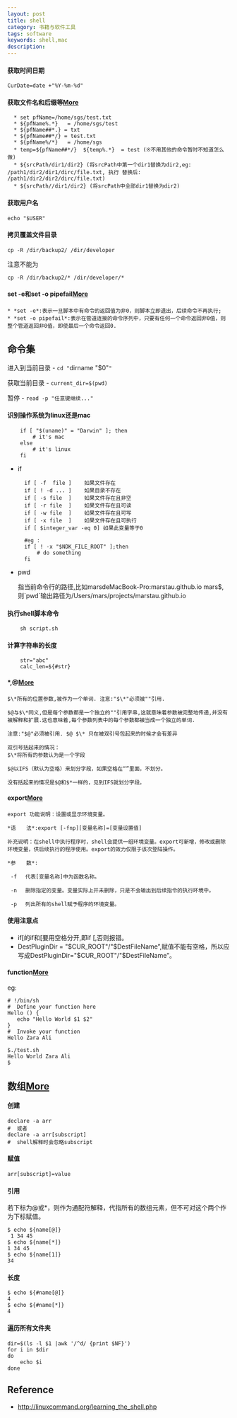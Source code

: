 ```yaml
---
layout: post
title: shell
category: 书籍与软件工具
tags: software
keywords: shell,mac
description: 
---
```


#### 获取时间日期

```
CurDate=date +"%Y-%m-%d"
```

#### 获取文件名和后缀等[More](http://bbs.chinaunix.net/thread-1825455-1-1.html)

```
  * set pfName=/home/sgs/test.txt
  * ${pfName%.*}   = /home/sgs/test
  * ${pfName##*.} = txt
  * ${pfName##*/} = test.txt
  * ${pfName%/*}   = /home/sgs
  * temp=${pfName##*/}  ${temp%.*}  = test (※不用其他的命令暂时不知道怎么做)
  * ${srcPath/dir1/dir2} (将srcPath中第一个dir1替换为dir2,eg: /path1/dir2/dir1/dirc/file.txt, 执行 替换后: /path1/dir2/dir2/dirc/file.txt)
  * ${srcPath//dir1/dir2} (将srcPath中全部dir1替换为dir2)
```
  
#### 获取用户名

```
echo "$USER"
```

#### 拷贝覆盖文件目录
```
cp -R /dir/backup2/ /dir/developer
```

注意不能为

```
cp -R /dir/backup2/* /dir/developer/*
```

#### set -e和set -o pipefail[More](http://blog.csdn.net/t0nsha/article/details/8606886)
    * *set -e*:表示一旦脚本中有命令的返回值为非0，则脚本立即退出，后续命令不再执行;
    * *set -o pipefail*:表示在管道连接的命令序列中，只要有任何一个命令返回非0值，则整个管道返回非0值，即使最后一个命令返回0.

## 命令集

进入到当前目录 - `cd "`dirname "$0"`"`

获取当前目录 - `current_dir=$(pwd)`

暂停 - `read -p "任意键继续..."`

#### 识别操作系统为linux还是mac

        if [ "$(uname)" = "Darwin" ]; then
        	# it's mac
        else
        	# it's linux
        fi

* if

        if [ -f  file ]    如果文件存在
        if [ ! -d ... ]    如果目录不存在
        if [ -s file  ]    如果文件存在且非空 
        if [ -r file  ]    如果文件存在且可读
        if [ -w file  ]    如果文件存在且可写
        if [ -x file  ]    如果文件存在且可执行
        if [ $integer_var -eq 0] 如果此变量等于0
        
        #eg :
        if [ ! -x "$NDK_FILE_ROOT" ];then
        	# do something
        fi
* pwd
  
  指当前命令行的路径,比如marsdeMacBook-Pro:marstau.github.io mars$,则\`pwd\`输出路径为/Users/mars/projects/marstau.github.io

#### 执行shell脚本命令
        
        sh script.sh

#### 计算字符串的长度

        str="abc"
        calc_len=${#str}
#### $*,$@[More](http://hi.baidu.com/chorchee/item/19b8c44470e7a42311ee1e30)

    $\*所有的位置参数,被作为一个单词. 注意:"$\*"必须被""引用.
    
    $@与$\*同义,但是每个参数都是一个独立的""引用字串,这就意味着参数被完整地传递,并没有被解释和扩展.这也意味着,每个参数列表中的每个参数都被当成一个独立的单词.
  
    注意:"$@"必须被引用. $@ $\* 只在被双引号包起来的时候才会有差异
  
    双引号括起来的情况：
    $\*将所有的参数认为是一个字段
  
    $@以IFS（默认为空格）来划分字段，如果空格在“”里面，不划分。
  
    没有括起来的情况是$@和$*一样的，见到IFS就划分字段。
#### export[More](http://www.cnblogs.com/zhangze/articles/1832542.html)

    export 功能说明：设置或显示环境变量。

    *语　　法*:export [-fnp][变量名称]=[变量设置值]
    
    补充说明：在shell中执行程序时，shell会提供一组环境变量。export可新增，修改或删除环境变量，供后续执行的程序使用。export的效力仅限于该次登陆操作。
    
    *参　　数*:
    
     -f 　代表[变量名称]中为函数名称。
    	
     -n 　删除指定的变量。变量实际上并未删除，只是不会输出到后续指令的执行环境中。
    	
     -p 　列出所有的shell赋予程序的环境变量。

#### 使用注意点
* if[的if和[要用空格分开,即if [,否则报错。
* DestPluginDir = "\$CUR_ROOT"/"\$DestFileName”,赋值不能有空格，所以应写成DestPluginDir="\$CUR_ROOT"/"\$DestFileName”。

#### function[More](http://www.tutorialspoint.com/unix/unix-shell-functions.htm)

eg:

```
# !/bin/sh
#  Define your function here
Hello () {
   echo "Hello World $1 $2"
}
#  Invoke your function
Hello Zara Ali
```

```
$./test.sh
Hello World Zara Ali
$
```

## 数组[More](http://blog.sina.com.cn/s/blog_4da051a60102uzb4.html)

#### 创建

```
declare -a arr 
#  或者 
declare -a arr[subscript] 
#  shell解释时会忽略subscript
```

#### 赋值

```
arr[subscript]=value
```

#### 引用

若下标为@或*，则作为通配符解释，代指所有的数组元素，但不可对这个两个作为下标赋值。

```
$ echo ${name[@]}
 1 34 45 
$ echo ${name[*]} 
1 34 45 
$ echo ${name[1]} 
34
```

#### 长度

```
$ echo ${#name[@]} 
4 
$ echo ${#name[*]} 
4
```


#### 遍历所有文件夹

```
dir=$(ls -l $1 |awk '/^d/ {print $NF}')
for i in $dir
do
    echo $i
done
```

## Reference
* <http://linuxcommand.org/learning_the_shell.php>